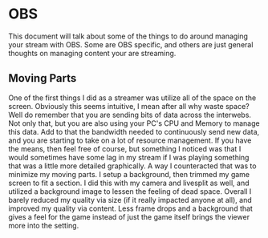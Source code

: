 # OBS

This document will talk about some of the things to do around managing your
stream with OBS. Some are OBS specific, and others are just general thoughts on
managing content your are streaming.

## Moving Parts

One of the first things I did as a streamer was utilize all of the space on the
screen. Obviously this seems intuitive, I mean after all why waste space? Well
do remember that you are sending bits of data across the interwebs. Not only
that, but you are also using your PC's CPU and Memory to manage this data. Add
to that the bandwidth needed to continuously send new data, and you are starting
to take on a lot of resource management. If you have the means, then feel free
of course, but something I noticed was that I would sometimes have some lag in
my stream if I was playing something that was a little more detailed
graphically. A way I counteracted that was to minimize my moving parts. I setup
a background, then trimmed my game screen to fit a section. I did this with my
camera and livesplit as well, and utilized a background image to lessen the
feeling of dead space. Overall I barely reduced my quality via size (if it
really impacted anyone at all), and improved my quality via content. Less frame
drops and a background that gives a feel for the game instead of just the game
itself brings the viewer more into the setting.